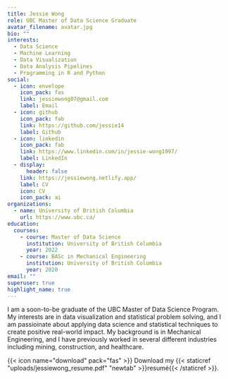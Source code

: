 ```yaml
---
title: Jessie Wong
role: UBC Master of Data Science Graduate
avatar_filename: avatar.jpg
bio: ""
interests:
  - Data Science
  - Machine Learning
  - Data Visualization
  - Data Analysis Pipelines
  - Programming in R and Python
social:
  - icon: envelope
    icon_pack: fas
    link: jessiewong07@gmail.com
    label: Email
  - icon: github
    icon_pack: fab
    link: https://github.com/jessie14
    label: Github
  - icon: linkedin
    icon_pack: fab
    link: https://www.linkedin.com/in/jessie-wong1997/
    label: LinkedIn
  - display:
      header: false
    link: https://jessiewong.netlify.app/
    label: CV
    icon: CV
    icon_pack: ai
organizations:
  - name: University of British Columbia
    url: https://www.ubc.ca/
education:
  courses:
    - course: Master of Data Science
      institution: University of British Columbia
      year: 2022
    - course: BASc in Mechanical Engineering
      institution: University of British Columbia
      year: 2020
email: ""
superuser: true
highlight_name: true
---
```

I am a soon-to-be graduate of the UBC Master of Data Science Program. My interests are in data visualization and statistical problem solving, and I am passioinate about applying data science and statistical techniques to create positive real-world impact. My background is in Mechanical Engineering, and I have previously worked in several different industries including mining, construction, and healthcare.

{{< icon name="download" pack="fas" >}} Download my {{< staticref "uploads/jessiewong_resume.pdf" "newtab" >}}resumé{{< /staticref >}}.
